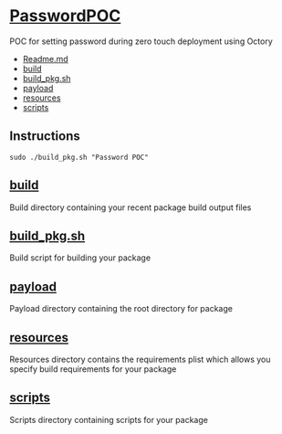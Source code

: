 # [PasswordPOC](https://github.com/foursquare/it/tree/master/octory/PasswordPOC)
POC for setting password during zero touch deployment using Octory
- [Readme.md](https://github.com/foursquare/it/tree/master/octory/PasswordPOC/Readme.md)
- [build](https://github.com/foursquare/it/tree/master/octory/PasswordPOC/build)
- [build_pkg.sh](https://github.com/foursquare/it/tree/master/octory/PasswordPOC/build_pkg.sh)
- [payload](https://github.com/foursquare/it/tree/master/octory/PasswordPOC/payload)
- [resources](https://github.com/foursquare/it/tree/master/octory/PasswordPOC/resources)
- [scripts](https://github.com/foursquare/it/tree/master/octory/PasswordPOC/resources)

## Instructions
```console
sudo ./build_pkg.sh "Password POC"
```

## [build](https://github.com/foursquare/it/tree/master/octory/PasswordPOC/build)
Build directory containing your recent package build output files

## [build_pkg.sh](https://github.com/foursquare/it/tree/master/octory/PasswordPOC/build_pkg.sh)
Build script for building your package

## [payload](https://github.com/foursquare/it/tree/master/octory/PasswordPOC/payload)
Payload directory containing the root directory for package 

## [resources](https://github.com/foursquare/it/tree/master/octory/PasswordPOC/resources)
Resources directory contains the requirements plist which allows you specify build requirements for your package

## [scripts](https://github.com/foursquare/it/tree/master/octory/PasswordPOC/resources)
Scripts directory containing scripts for your package
